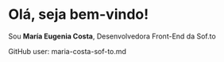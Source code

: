 # Olá, seja bem-vindo!

Sou **María Eugenia Costa**, Desenvolvedora Front-End da Sof.to

GitHub user: maria-costa-sof-to.md
